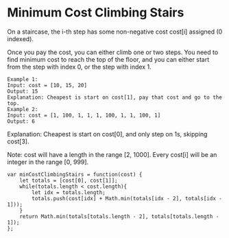 # Minimum Cost Climbing Stairs

On a staircase, the i-th step has some non-negative cost cost[i] assigned (0 indexed).

Once you pay the cost, you can either climb one or two steps. You need to find minimum cost to reach the top of the floor, and you can either start from the step with index 0, or the step with index 1.

```
Example 1:
Input: cost = [10, 15, 20]
Output: 15
Explanation: Cheapest is start on cost[1], pay that cost and go to the top.
Example 2:
Input: cost = [1, 100, 1, 1, 1, 100, 1, 1, 100, 1]
Output: 6
```

Explanation: Cheapest is start on cost[0], and only step on 1s, skipping cost[3].

Note:
cost will have a length in the range [2, 1000].
Every cost[i] will be an integer in the range [0, 999].

```
var minCostClimbingStairs = function(cost) {
    let totals = [cost[0], cost[1]];
    while(totals.length < cost.length){
        let idx = totals.length;
        totals.push(cost[idx] + Math.min(totals[idx - 2], totals[idx - 1]));
    }
    return Math.min(totals[totals.length - 2], totals[totals.length - 1]);
};
```
